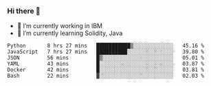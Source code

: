 ### Hi there 👋

<!--
**mathcodeman/mathcodeman** is a ✨ _special_ ✨ repository because its `README.md` (this file) appears on your GitHub profile.

Here are some ideas to get you started:

- 🔭 I’m currently working on ...
- 🌱 I’m currently learning ...
- 👯 I’m looking to collaborate on ...
- 🤔 I’m looking for help with ...
- 💬 Ask me about ...
- 📫 How to reach me: ...
- 😄 Pronouns: ...
- ⚡ Fun fact: ...
-->

- 🔭 I’m currently working in IBM
- 🌱 I’m currently learning Solidity, Java

<!--START_SECTION:waka-->

```text
Python       8 hrs 27 mins   ███████████▒░░░░░░░░░░░░░   45.16 %
JavaScript   7 hrs 27 mins   ██████████░░░░░░░░░░░░░░░   39.80 %
JSON         56 mins         █▒░░░░░░░░░░░░░░░░░░░░░░░   05.01 %
YAML         43 mins         █░░░░░░░░░░░░░░░░░░░░░░░░   03.87 %
Docker       42 mins         █░░░░░░░░░░░░░░░░░░░░░░░░   03.81 %
Bash         22 mins         ▓░░░░░░░░░░░░░░░░░░░░░░░░   02.03 %
```

<!--END_SECTION:waka-->

